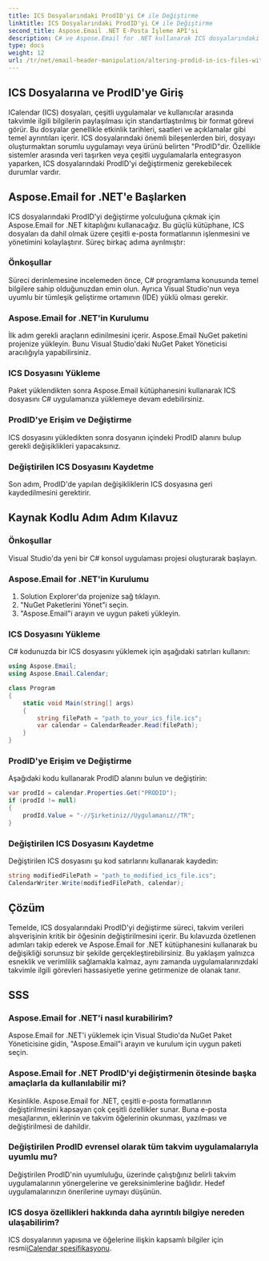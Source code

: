 ```yaml
---
title: ICS Dosyalarındaki ProdID'yi C# ile Değiştirme
linktitle: ICS Dosyalarındaki ProdID'yi C# ile Değiştirme
second_title: Aspose.Email .NET E-Posta İşleme API'si
description: C# ve Aspose.Email for .NET kullanarak ICS dosyalarındaki ProdID'yi değiştirmeyi öğrenin. Adım adım kılavuz ve kod. Veri bütünlüğünü ve uyumluluğunu sağlayın.
type: docs
weight: 12
url: /tr/net/email-header-manipulation/altering-prodid-in-ics-files-with-csharp/
---
```


## ICS Dosyalarına ve ProdID'ye Giriş

ICalendar (ICS) dosyaları, çeşitli uygulamalar ve kullanıcılar arasında takvimle ilgili bilgilerin paylaşılması için standartlaştırılmış bir format görevi görür. Bu dosyalar genellikle etkinlik tarihleri, saatleri ve açıklamalar gibi temel ayrıntıları içerir. ICS dosyalarındaki önemli bileşenlerden biri, dosyayı oluşturmaktan sorumlu uygulamayı veya ürünü belirten "ProdID"dir. Özellikle sistemler arasında veri taşırken veya çeşitli uygulamalarla entegrasyon yaparken, ICS dosyalarındaki ProdID'yi değiştirmeniz gerekebilecek durumlar vardır.

## Aspose.Email for .NET'e Başlarken

ICS dosyalarındaki ProdID'yi değiştirme yolculuğuna çıkmak için Aspose.Email for .NET kitaplığını kullanacağız. Bu güçlü kütüphane, ICS dosyaları da dahil olmak üzere çeşitli e-posta formatlarının işlenmesini ve yönetimini kolaylaştırır. Süreç birkaç adıma ayrılmıştır:

### Önkoşullar 
 Süreci derinlemesine incelemeden önce, C# programlama konusunda temel bilgilere sahip olduğunuzdan emin olun. Ayrıca Visual Studio'nun veya uyumlu bir tümleşik geliştirme ortamının (IDE) yüklü olması gerekir.

### Aspose.Email for .NET'in Kurulumu 
 İlk adım gerekli araçların edinilmesini içerir. Aspose.Email NuGet paketini projenize yükleyin. Bunu Visual Studio'daki NuGet Paket Yöneticisi aracılığıyla yapabilirsiniz.

### ICS Dosyasını Yükleme 
 Paket yüklendikten sonra Aspose.Email kütüphanesini kullanarak ICS dosyasını C# uygulamanıza yüklemeye devam edebilirsiniz.

### ProdID'ye Erişim ve Değiştirme 
 ICS dosyasını yükledikten sonra dosyanın içindeki ProdID alanını bulup gerekli değişiklikleri yapacaksınız.

### Değiştirilen ICS Dosyasını Kaydetme 
 Son adım, ProdID'de yapılan değişikliklerin ICS dosyasına geri kaydedilmesini gerektirir.

## Kaynak Kodlu Adım Adım Kılavuz

### Önkoşullar

Visual Studio'da yeni bir C# konsol uygulaması projesi oluşturarak başlayın.

### Aspose.Email for .NET'in Kurulumu

1. Solution Explorer'da projenize sağ tıklayın.
2. "NuGet Paketlerini Yönet"i seçin.
3. "Aspose.Email"i arayın ve uygun paketi yükleyin.

### ICS Dosyasını Yükleme

C# kodunuzda bir ICS dosyasını yüklemek için aşağıdaki satırları kullanın:

```csharp
using Aspose.Email;
using Aspose.Email.Calendar;

class Program
{
    static void Main(string[] args)
    {
        string filePath = "path_to_your_ics_file.ics";
        var calendar = CalendarReader.Read(filePath);
    }
}
```

### ProdID'ye Erişim ve Değiştirme

Aşağıdaki kodu kullanarak ProdID alanını bulun ve değiştirin:

```csharp
var prodId = calendar.Properties.Get("PRODID");
if (prodId != null)
{
    prodId.Value = "-//Şirketiniz//Uygulamanız//TR";
}
```

### Değiştirilen ICS Dosyasını Kaydetme

Değiştirilen ICS dosyasını şu kod satırlarını kullanarak kaydedin:

```csharp
string modifiedFilePath = "path_to_modified_ics_file.ics";
CalendarWriter.Write(modifiedFilePath, calendar);
```

## Çözüm

Temelde, ICS dosyalarındaki ProdID'yi değiştirme süreci, takvim verileri alışverişinin kritik bir öğesinin değiştirilmesini içerir. Bu kılavuzda özetlenen adımları takip ederek ve Aspose.Email for .NET kütüphanesini kullanarak bu değişikliği sorunsuz bir şekilde gerçekleştirebilirsiniz. Bu yaklaşım yalnızca esneklik ve verimlilik sağlamakla kalmaz, aynı zamanda uygulamalarınızdaki takvimle ilgili görevleri hassasiyetle yerine getirmenize de olanak tanır.

## SSS

### Aspose.Email for .NET'i nasıl kurabilirim?

Aspose.Email for .NET'i yüklemek için Visual Studio'da NuGet Paket Yöneticisine gidin, "Aspose.Email"i arayın ve kurulum için uygun paketi seçin.

### Aspose.Email for .NET ProdID'yi değiştirmenin ötesinde başka amaçlarla da kullanılabilir mi?

Kesinlikle. Aspose.Email for .NET, çeşitli e-posta formatlarının değiştirilmesini kapsayan çok çeşitli özellikler sunar. Buna e-posta mesajlarının, eklerinin ve takvim öğelerinin okunması, yazılması ve değiştirilmesi de dahildir.

### Değiştirilen ProdID evrensel olarak tüm takvim uygulamalarıyla uyumlu mu?

Değiştirilen ProdID'nin uyumluluğu, üzerinde çalıştığınız belirli takvim uygulamalarının yönergelerine ve gereksinimlerine bağlıdır. Hedef uygulamalarınızın önerilerine uymayı düşünün.

### ICS dosya özellikleri hakkında daha ayrıntılı bilgiye nereden ulaşabilirim?

 ICS dosyalarının yapısına ve öğelerine ilişkin kapsamlı bilgiler için resmi[iCalendar spesifikasyonu](https://tools.ietf.org/html/rfc5545).
